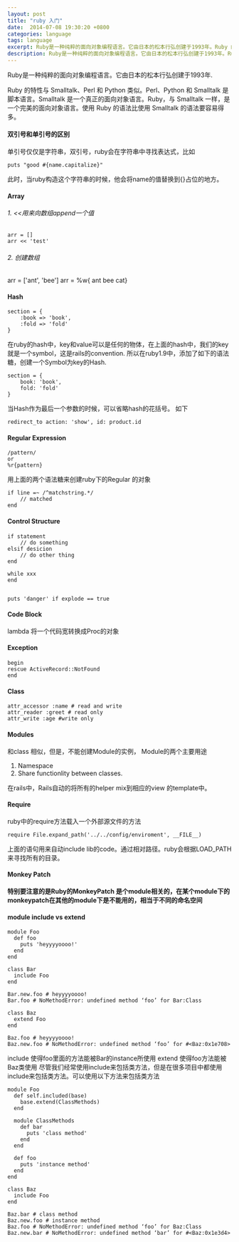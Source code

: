 ```yaml
---
layout: post
title: "ruby 入门"
date:  2014-07-08 19:30:20 +0800
categories: language
tags: language
excerpt: Ruby是一种纯粹的面向对象编程语言。它由日本的松本行弘创建于1993年。Ruby 的特性与 Smalltalk、Perl 和 Python 类似。Perl、Python 和 Smalltalk 是脚本语言。Smalltalk 是一个真正的面向对象语言。Ruby，与 Smalltalk 一样，是一个完美的面向对象语言。使用 Ruby 的语法比使用 Smalltalk 的语法要容易得多。
description: Ruby是一种纯粹的面向对象编程语言。它由日本的松本行弘创建于1993年。Ruby 的特性与 Smalltalk、Perl 和 Python 类似。Perl、Python 和 Smalltalk 是脚本语言。Smalltalk 是一个真正的面向对象语言。Ruby，与 Smalltalk 一样，是一个完美的面向对象语言。使用 Ruby 的语法比使用 Smalltalk 的语法要容易得多。
---
```

Ruby是一种纯粹的面向对象编程语言。它由日本的松本行弘创建于1993年.

Ruby 的特性与 Smalltalk、Perl 和 Python 类似。Perl、Python 和 Smalltalk 是脚本语言。Smalltalk 是一个真正的面向对象语言。Ruby，与 Smalltalk 一样，是一个完美的面向对象语言。使用 Ruby 的语法比使用 Smalltalk 的语法要容易得多。

#### 双引号和单引号的区别
单引号仅仅是字符串，双引号，ruby会在字符串中寻找表达式，比如

```
puts "good #{name.capitalize}"
```
此时，当ruby构造这个字符串的时候，他会将name的值替换到{}占位的地方。

#### Array
###### 1. <<用来向数组append一个值

```
arr = []
arr << 'test'
```
###### 2. 创建数组
arr = ['ant', 'bee']
arr = %w{ ant bee cat}

#### Hash
```
section = {
	:book => 'book',
	:fold => 'fold'
}
```
在ruby的hash中，key和value可以是任何的物体，在上面的hash中，我们的key就是一个symbol，这是rails的convention. 所以在ruby1.9中，添加了如下的语法糖，创建一个Symbol为key的Hash.

```
section = {
	book: 'book',
	fold: 'fold'
}
```
当Hash作为最后一个参数的时候，可以省略hash的花括号。 如下

```
redirect_to action: 'show', id: product.id
```

#### Regular Expression

```
/pattern/
or
%r{pattern}
```
用上面的两个语法糖来创建ruby下的Regular 的对象

```
if line =~ /^matchstring.*/
	// matched
end
```

#### Control Structure

```
if statement
	// do something
elsif desicion
	// do other thing
end

while xxx
end


puts 'danger' if explode == true
```

#### Code Block
lambda 将一个代码宽转换成Proc的对象

#### Exception
```
begin
rescue ActiveRecord::NotFound
end
```


#### Class
```
attr_accessor :name # read and write
attr_reader :greet # read only
attr_write :age #write only
```

#### Modules
和class 相似，但是，不能创建Module的实例，
Module的两个主要用途

1. Namespace
2. Share functionlity between classes.

在rails中，Rails自动的将所有的helper mix到相应的view 的template中。


#### Require
ruby中的require方法载入一个外部源文件的方法

```
require File.expand_path('../../config/enviroment', __FILE__)
```
上面的语句用来自动include lib的code。通过相对路径。ruby会根据LOAD_PATH来寻找所有的目录。


#### Monkey Patch
**特别要注意的是Ruby的MonkeyPatch 是个module相关的，在某个module下的monkeypatch在其他的module下是不能用的，相当于不同的命名空间**



#### module include vs extend
```
module Foo
  def foo
    puts 'heyyyyoooo!'
  end
end

class Bar
  include Foo
end

Bar.new.foo # heyyyyoooo!
Bar.foo # NoMethodError: undefined method ‘foo’ for Bar:Class

class Baz
  extend Foo
end

Baz.foo # heyyyyoooo!
Baz.new.foo # NoMethodError: undefined method ‘foo’ for #<Baz:0x1e708>
```

include 使得foo里面的方法能被Bar的instance所使用
extend 使得foo方法能被Baz类使用
尽管我们经常使用include来包括类方法，但是在很多项目中都使用include来包括类方法。可以使用以下方法来包括类方法

```
module Foo
  def self.included(base)
    base.extend(ClassMethods)
  end
  
  module ClassMethods
    def bar
      puts 'class method'
    end
  end
  
  def foo
    puts 'instance method'
  end
end

class Baz
  include Foo
end

Baz.bar # class method
Baz.new.foo # instance method
Baz.foo # NoMethodError: undefined method ‘foo’ for Baz:Class
Baz.new.bar # NoMethodError: undefined method ‘bar’ for #<Baz:0x1e3d4>
```